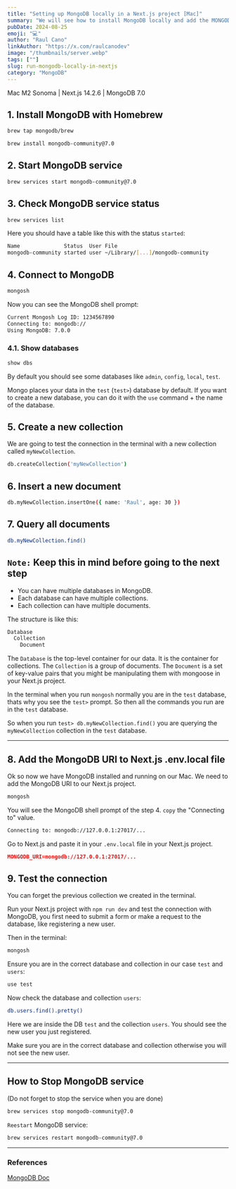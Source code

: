 ```yaml
---
title: "Setting up MongoDB locally in a Next.js project [Mac]"
summary: "We will see how to install MongoDB locally and add the MONGODB_URI to a Next.js project on a Mac. It is important to have your Next.js project already created."
pubDate: 2024-08-25
emoji: "💻"
author: "Raul Cano"
linkAuthor: "https://x.com/raulcanodev"
image: "/thumbnails/server.webp"
tags: [""]
slug: run-mongodb-locally-in-nextjs
category: "MongoDB"
---
```



Mac M2 Sonoma | Next.js 14.2.6 | MongoDB 7.0

## 1. Install MongoDB with Homebrew

```bash
brew tap mongodb/brew
```

```bash
brew install mongodb-community@7.0
```

## 2. Start MongoDB service

```bash
brew services start mongodb-community@7.0
```

## 3. Check MongoDB service status

```bash
brew services list
```

Here you should have a table like this with the status `started`:
  
```bash
Name              Status  User File
mongodb-community started user ~/Library/[...]/mongodb-community
```

## 4. Connect to MongoDB

```bash
mongosh
```

Now you can see the MongoDB shell prompt:

```bash
Current Mongosh Log ID: 1234567890
Connecting to: mongodb://
Using MongoDB: 7.0.0
```

### 4.1. Show databases

```bash
show dbs
```
By default you should see some databases like `admin`, `config`, `local`, `test`.

Mongo places your data in the `test` (`test>`) database  by default. If you want to create a new database, you can do it with the `use` command + the name of the database.


## 5. Create a new collection

We are going to test the connection in the terminal with a new collection called `myNewCollection`.

```bash
db.createCollection('myNewCollection')
```

## 6. Insert a new document

```bash
db.myNewCollection.insertOne({ name: 'Raul', age: 30 })
```

## 7. Query all documents

```bash
db.myNewCollection.find()
```

## `Note:` Keep this in mind before going to the next step

- You can have multiple databases in MongoDB.
- Each database can have multiple collections.
- Each collection can have multiple documents.

The structure is like this:

```bash
Database
  Collection
    Document
```

The `Database` is the top-level container for our data. It is the container for collections. The `Collection` is a group of documents. The `Document` is a set of key-value pairs that you might be manipulating them with mongoose in your Next.js project.

In the terminal when you run `mongosh` normally you are in the `test` database, thats why you see the `test>` prompt. So then all the commands you run are in the `test` database.

So when you run `test> db.myNewCollection.find()` you are querying the `myNewCollection` collection in the `test` database.

---

## 8. Add the MongoDB URI to Next.js .env.local file

Ok so now we have MongoDB installed and running on our Mac. We need to add the MongoDB URI to our Next.js project.

```bash
mongosh
```

You will see the MongoDB shell prompt of the step 4. `copy` the "Connecting to" value.

```bash
Connecting to: mongodb://127.0.0.1:27017/...
```

Go to Next.js and paste it in your `.env.local` file in your Next.js project.

```json
MONGODB_URI=mongodb://127.0.0.1:27017/...
```

## 9. Test the connection

You can forget the previous collection we created in the terminal.

Run your Next.js project with `npm run dev` and test the connection with MongoDB, you first need to submit a form or make a request to the database, like registering a new user.

Then in the terminal:
  
  ```bash
  mongosh
```

Ensure you are in the correct database and collection in our case `test` and `users`:

```bash
use test
```

Now check the database and collection `users`:
```bash
db.users.find().pretty()
```

Here we are inside the DB `test` and the collection `users`. You should see the new user you just registered.

Make sure you are in the correct database and collection otherwise you will not see the new user.

---

## How to Stop MongoDB service 
(Do not forget to stop the service when you are done)

```bash
brew services stop mongodb-community@7.0
```
`Reestart` MongoDB service:

```bash
brew services restart mongodb-community@7.0
```

---

### References
[MongoDB Doc](https://www.mongodb.com/docs/manual/tutorial/install-mongodb-on-os-x/)
